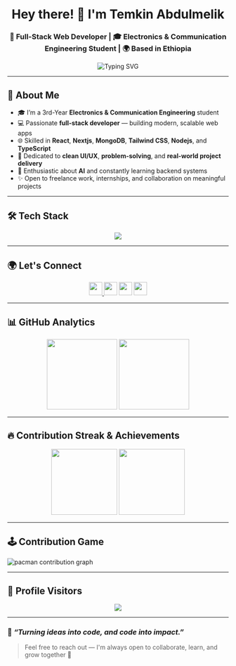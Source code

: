 <!-- Profile Header -->
<h1 align="center">Hey there! 👋 I'm Temkin Abdulmelik</h1>
<h3 align="center">🚀 Full-Stack Web Developer | 🎓 Electronics & Communication Engineering Student | 🌍 Based in Ethiopia</h3>

<p align="center">
  <img src="https://readme-typing-svg.demolab.com?font=Fira+Code&weight=500&size=22&duration=3000&pause=1000&center=true&width=550&lines=Hi+I%27m+Temkin+Abdulmelik!;Full-Stack+Developer+%7C+React+%2F+Next.js+%2F+MongoDB;Problem+Solver+%26+AI+Enthusiast;Building+Clean+%26+Scalable+Web+Apps;Let%27s+Create+Something+Great+Together!" alt="Typing SVG" />
</p>

---

## 🧠 About Me

- 🎓 I’m a 3rd-Year **Electronics & Communication Engineering** student  
- 💻 Passionate **full-stack developer** — building modern, scalable web apps  
- 🌐 Skilled in **React**, **Nextjs**, **MongoDB**, **Tailwind CSS**, **Nodejs**, and **TypeScript**  
- 🧩 Dedicated to **clean UI/UX**, **problem-solving**, and **real-world project delivery**  
- 🤖 Enthusiastic about **AI** and constantly learning backend systems  
- ✨ Open to freelance work, internships, and collaboration on meaningful projects  

---

## 🛠️ Tech Stack

<div align="center">
  <img src="https://skillicons.dev/icons?i=react,nextjs,nodejs,typescript,javascript,tailwind,html,css,mongodb,prisma,figma,git" />
</div>

---

## 🌍 Let's Connect

<div align="center">
  <a href="https://t.me/temkin23" target="_blank">
    <img src="https://img.shields.io/static/v1?message=Telegram&logo=telegram&label=&color=2CA5E0&logoColor=white&labelColor=&style=for-the-badge" height="30" />
  </a>
  <img src="https://img.shields.io/static/v1?message=LinkedIn&logo=linkedin&label=&color=0077B5&logoColor=white&labelColor=&style=for-the-badge" height="30" />
  <img src="https://img.shields.io/static/v1?message=Twitter&logo=twitter&label=&color=1DA1F2&logoColor=white&labelColor=&style=for-the-badge" height="30" />
  <img src="https://img.shields.io/static/v1?message=WhatsApp&logo=whatsapp&label=&color=25D366&logoColor=white&labelColor=&style=for-the-badge" height="30" />
</div>

---

## 📊 GitHub Analytics

<div align="center">
  <img src="https://github-readme-stats.vercel.app/api?username=temkin236&show_icons=true&theme=dracula&include_all_commits=true&count_private=true&hide_border=false&border_radius=10" height="160" />
  <img src="https://github-readme-stats.vercel.app/api/top-langs/?username=temkin236&layout=compact&theme=dracula&langs_count=8&hide_border=false&border_radius=10" height="160" />
</div>

---

## 🔥 Contribution Streak & Achievements

<div align="center">
  <img src="https://streak-stats.demolab.com/?user=temkin236&theme=dracula&hide_border=false&border_radius=10" height="150" />
  <img src="https://github-profile-trophy.vercel.app/?username=temkin236&theme=dracula&no-frame=false&no-bg=false&margin-w=8&margin-h=8" height="150" />
</div>

---

## 🕹️ Contribution Game

<picture>
  <source media="(prefers-color-scheme: dark)" srcset="https://raw.githubusercontent.com/temkin236/temkin236/output/pacman-contribution-graph-dark.svg">
  <source media="(prefers-color-scheme: light)" srcset="https://raw.githubusercontent.com/temkin236/temkin236/output/pacman-contribution-graph.svg">
  <img alt="pacman contribution graph" src="https://raw.githubusercontent.com/temkin236/temkin236/output/pacman-contribution-graph.svg">
</picture>

---

## 🧮 Profile Visitors

<div align="center">
  <img src="https://profile-counter.glitch.me/temkin236/count.svg?" />
</div>

---

### 💬 *“Turning ideas into code, and code into impact.”*  
> Feel free to reach out — I'm always open to collaborate, learn, and grow together 🚀
